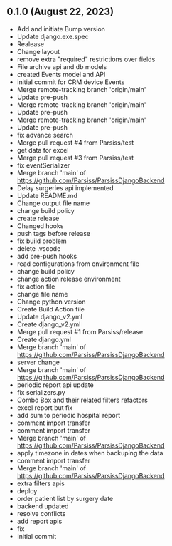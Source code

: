 ## 0.1.0 (August 22, 2023)
  - Add and initiate Bump version
  - Update django.exe.spec
  - Realease
  - Change layout
  - remove extra "required" restrictions over fields
  - File archive api and db models
  - created Events model and API
  - initial commit for CRM device Events
  - Merge remote-tracking branch 'origin/main'
  - Update pre-push
  - Merge remote-tracking branch 'origin/main'
  - Update pre-push
  - Merge remote-tracking branch 'origin/main'
  - Update pre-push
  - fix advance search
  - Merge pull request #4 from Parsiss/test
  - get data for excel
  - Merge pull request #3 from Parsiss/test
  - fix eventSerializer
  - Merge branch 'main' of https://github.com/Parsiss/ParsissDjangoBackend
  - Delay surgeries api implemented
  - Update README.md
  - Change output file name
  - change build policy
  - create release
  - Changed hooks
  - push tags before release
  - fix build problem
  - delete .vscode
  - add pre-push hooks
  - read configurations from environment file
  - change build policy
  - change action release environment
  - fix action file
  - change file name
  - Change python version
  - Create Build Action file
  - Update django_v2.yml
  - Create django_v2.yml
  - Merge pull request #1 from Parsiss/release
  - Create django.yml
  - Merge branch 'main' of https://github.com/Parsiss/ParsissDjangoBackend
  - server change
  - Merge branch 'main' of https://github.com/Parsiss/ParsissDjangoBackend
  - periodic report api update
  - fix serializers.py
  - Combo Box and their related filters refactors
  - excel report but fix
  - add sum to periodic hospital report
  - comment import transfer
  - comment import transfer
  - Merge branch 'main' of https://github.com/Parsiss/ParsissDjangoBackend
  - apply timezone in dates when backuping the data
  - comment import transfer
  - Merge branch 'main' of https://github.com/Parsiss/ParsissDjangoBackend
  - extra filters apis
  - deploy
  - order patient list by surgery date
  - backend updated
  - resolve conflicts
  - add report apis
  - fix
  - Initial commit

